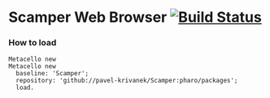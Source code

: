 Scamper Web Browser [![Build Status](https://travis-ci.org/hpi-swa-teaching/Scamper.svg?branch=master)](https://travis-ci.org/hpi-swa-teaching/Scamper)
===================

### How to load

```
Metacello new
Metacello new
  baseline: 'Scamper';
  repository: 'github://pavel-krivanek/Scamper:pharo/packages';
  load.
```
